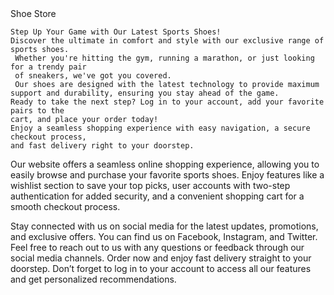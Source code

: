
 <!DOCTYPE html>
<head>
  Shoe Store 
</head>
<body>


    Step Up Your Game with Our Latest Sports Shoes!
    Discover the ultimate in comfort and style with our exclusive range of sports shoes.
     Whether you're hitting the gym, running a marathon, or just looking for a trendy pair 
     of sneakers, we've got you covered.
     Our shoes are designed with the latest technology to provide maximum support and durability, ensuring you stay ahead of the game.
    Ready to take the next step? Log in to your account, add your favorite pairs to the 
    cart, and place your order today! 
    Enjoy a seamless shopping experience with easy navigation, a secure checkout process,
    and fast delivery right to your doorstep.
 
  Our website offers a seamless online shopping experience, allowing you to easily browse and purchase your favorite sports shoes. Enjoy features like a wishlist section to save your top picks, user accounts with two-step authentication for added security, and a convenient shopping cart for a smooth checkout process.

   Stay connected with us on social media for the latest updates, promotions, and exclusive offers. 
   You can find us on Facebook, Instagram, and Twitter. Feel free to reach out to us with any questions or feedback through our social media channels.  Order now and enjoy fast delivery straight to your doorstep. Don’t forget to log in to your account to access all our features and get personalized recommendations.
    


</body>
</html>

